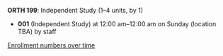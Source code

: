 **ORTH 199**: Independent Study (1–4 units, by 1)

- **001** (Independent Study) at 12:00 am–12:00 am on Sunday (location TBA) by staff

[Enrollment numbers over time](./ORTH199.tsv)
